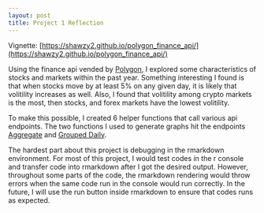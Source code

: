 ```yaml
---
layout: post
title: Project 1 Reflection
---
```


Vignette: [https://shawzy2.github.io/polygon_finance_api/](https://shawzy2.github.io/polygon_finance_api/)


Using the finance api vended by [Polygon](https://polygon.io/), I explored some characteristics of stocks and markets within the past year.
Something interesting I found is that when stocks move by at least 5% on any given day, it is likely that volitility increases as well. 
Also, I found that volitility among crypto markets is the most, then stocks, and forex markets have the lowest volitility. 

To make this possible, I created 6 helper functions that call various api endpoints. The two functions I used to generate graphs hit the endpoints 
[Aggregate](https://polygon.io/docs/get_v2_aggs_ticker__stocksTicker__range__multiplier___timespan___from___to__anchor) and 
[Grouped Daily](https://polygon.io/docs/get_v2_aggs_grouped_locale_us_market_stocks__date__anchor).

The hardest part about this project is debugging in the rmarkdown environment. For most of this project, I would test codes in the r console and 
transfer code into rmarkdown after I got the desired output. However, throughout some parts of the code, the rmarkdown rendering would throw errors when
the same code run in the console would run correctly. In the future, I will use the run button inside rmarkdown to ensure that codes runs as expected.
